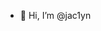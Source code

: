 - 👋 Hi, I’m @jac1yn

<!---
jac1yn/jac1yn is a ✨ special ✨ repository because its `README.md` (this file) appears on your GitHub profile.
You can click the Preview link to take a look at your changes.
--->
